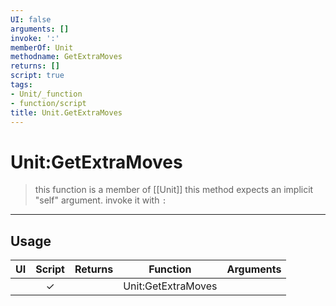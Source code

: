 ```yaml
---
UI: false
arguments: []
invoke: ':'
memberOf: Unit
methodname: GetExtraMoves
returns: []
script: true
tags:
- Unit/_function
- function/script
title: Unit.GetExtraMoves
---
```

# Unit:GetExtraMoves
> this function is a member of [[Unit]]
> this method expects an implicit "self" argument. invoke it with `:`
-----
## Usage
|  UI | Script | Returns | Function | Arguments |
|:---:|:------:|-------:|:--------:|:---------|
| |✓||Unit:GetExtraMoves||
